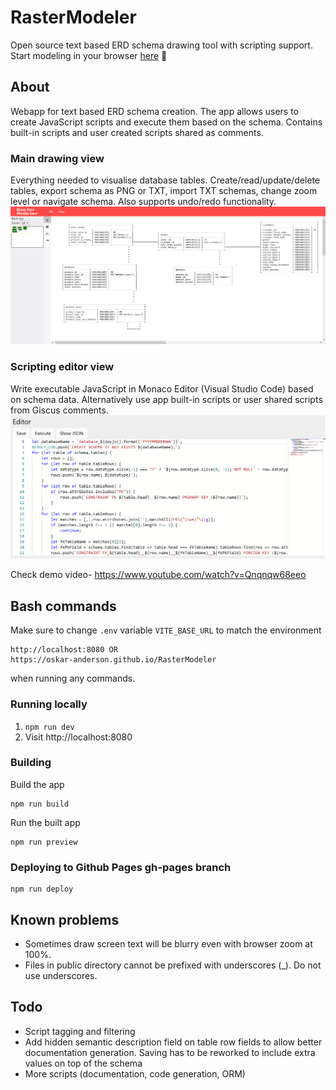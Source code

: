 # RasterModeler

Open source text based ERD schema drawing tool with scripting support. Start modeling in your browser [here](https://oskar-anderson.github.io/RasterModeler) 📐

## About
Webapp for text based ERD schema creation. The app allows users to create JavaScript scripts and execute them based on the schema. Contains built-in scripts and user created scripts shared as comments.

### Main drawing view
Everything needed to visualise database tables. Create/read/update/delete tables, export schema as PNG or TXT, import TXT schemas, change zoom level or navigate schema. Also supports undo/redo functionality.
![Drawing view](./doc/img/drawing_view_2.png)


### Scripting editor view
Write executable JavaScript in Monaco Editor (Visual Studio Code) based on schema data. Alternatively use app built-in scripts or user shared scripts from Giscus comments.
![Scripting editor view](./doc/img/scripting_editor_view.png)

Check demo video- https://www.youtube.com/watch?v=Qnqnqw68eeo

## Bash commands

Make sure to change `.env` variable `VITE_BASE_URL` to match the environment  
```
http://localhost:8080 OR
https://oskar-anderson.github.io/RasterModeler
```
when running any commands.

### Running locally
1. `npm run dev`
2. Visit http://localhost:8080

### Building
Build the app
```
npm run build
```

Run the built app
```
npm run preview
```

### Deploying to Github Pages gh-pages branch
```
npm run deploy
```

## Known problems
* Sometimes draw screen text will be blurry even with browser zoom at 100%.
* Files in public directory cannot be prefixed with underscores (_). Do not use underscores.

## Todo
* Script tagging and filtering
* Add hidden semantic description field on table row fields to allow better documentation generation. Saving has to be reworked to include extra values on top of the schema
* More scripts (documentation, code generation, ORM)
